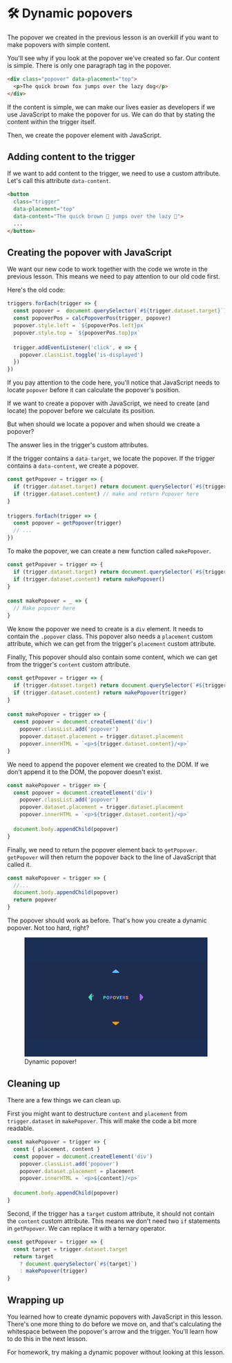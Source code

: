 # 🛠️ Dynamic popovers

The popover we created in the previous lesson is an overkill if you want to make popovers with simple content.

You'll see why if you look at the popover we've created so far. Our content is simple. There is only one paragraph tag in the popover.

```html
<div class="popover" data-placement="top">
  <p>The quick brown fox jumps over the lazy dog</p>
</div>
```

If the content is simple, we can make our lives easier as developers if we use JavaScript to make the popover for us. We can do that by stating the content within the trigger itself.

Then, we create the popover element with JavaScript.

## Adding content to the trigger

If we want to add content to the trigger, we need to use a custom attribute. Let's call this attribute `data-content`.

```html
<button
  class="trigger"
  data-placement="top"
  data-content="The quick brown 🦊 jumps over the lazy 🐶">
  ...
</button>
```

## Creating the popover with JavaScript

We want our new code to work together with the code we wrote in the previous lesson. This means we need to pay attention to our old code first.

Here's the old code:

```js
triggers.forEach(trigger => {
  const popover =  document.querySelector(`#${trigger.dataset.target}`)
  const popoverPos = calcPopoverPos(trigger, popover)
  popover.style.left = `${popoverPos.left}px`
  popover.style.top = `${popoverPos.top}px`

  trigger.addEventListener('click', e => {
    popover.classList.toggle('is-displayed')
  })
})
```

If you pay attention to the code here, you'll notice that JavaScript needs to locate `popover` before it can calculate the popover's position.

If we want to create a popover with JavaScript, we need to create (and locate) the popover before we calculate its position.

But when should we locate a popover and when should we create a popover?

The answer lies in the trigger's custom attributes.

If the trigger contains a `data-target`, we locate the popover. If the trigger contains a `data-content`, we create a popover.

```js
const getPopover = trigger => {
  if (trigger.dataset.target) return document.querySelector(`#${trigger.dataset.target}`)
  if (trigger.dataset.content) // make and return Popover here
}

triggers.forEach(trigger => {
  const popover = getPopover(trigger)
  // ...
})
```

To make the popover, we can create a new function called `makePopover`.

```js
const getPopover = trigger => {
  if (trigger.dataset.target) return document.querySelector(`#${trigger.dataset.target}`)
  if (trigger.dataset.content) return makePopover()
}

const makePopover = _ => {
  // Make popover here
}
```

We know the popover we need to create is a `div` element. It needs to contain the `.popover` class. This popover also needs a `placement` custom attribute, which we can get from the trigger's `placement` custom attribute.

Finally, This popover should also contain some content, which we can get from the trigger's `content` custom attribute.

```js
const getPopover = trigger => {
  if (trigger.dataset.target) return document.querySelector(`#${trigger.dataset.target}`)
  if (trigger.dataset.content) return makePopover(trigger)
}

const makePopover = trigger => {
  const popover = document.createElement('div')
    popover.classList.add('popover')
    popover.dataset.placement = trigger.dataset.placement
    popover.innerHTML = `<p>${trigger.dataset.content}/<p>`
}
```

We need to append the popover element we created to the DOM. If we don't append it to the DOM, the popover doesn't exist.

```js
const makePopover = trigger => {
  const popover = document.createElement('div')
    popover.classList.add('popover')
    popover.dataset.placement = trigger.dataset.placement
    popover.innerHTML = `<p>${trigger.dataset.content}/<p>`

  document.body.appendChild(popover)
}
```

Finally, we need to return the popover element back to `getPopover`. `getPopover` will then return the popover back to the line of JavaScript that called it.

```js
const makePopover = trigger => {
  //...
  document.body.appendChild(popover)
  return popover
}
```

The popover should work as before. That's how you create a dynamic popover. Not too hard, right?

<figure>
  <img src="../../images/components/popover/dynamic/popover.gif" alt="Popover that shows dynamic content in the first two popovers">
  <figcaption aria-hidden>Dynamic popover!</figcaption>
</figure>

## Cleaning up

There are a few things we can clean up.

First you might want to destructure `content` and `placement` from `trigger.dataset` in `makePopover`. This will make the code a bit more readable.

```js
const makePopover = trigger => {
  const { placement, content }
  const popover = document.createElement('div')
    popover.classList.add('popover')
    popover.dataset.placement = placement
    popover.innerHTML = `<p>${content}/<p>`

  document.body.appendChild(popover)
}
```

Second, if the trigger has a `target`  custom attribute, it should not contain the `content` custom attribute. This means we don't need two `if` statements in `getPopover`. We can replace it with a ternary operator.

```js
const getPopover = trigger => {
  const target = trigger.dataset.target
  return target
    ? document.querySelector(`#${target}`)
    : makePopover(trigger)
}
```

## Wrapping up

You learned how to create dynamic popovers with JavaScript in this lesson. There's one more thing to do before we move on, and that's calculating the whitespace between the popover's arrow and the trigger. You'll learn how to do this in the next lesson.

For homework, try making a dynamic popover without looking at this lesson.
